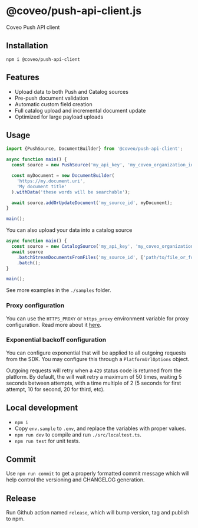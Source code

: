 # @coveo/push-api-client.js

Coveo Push API client

## Installation

`npm i @coveo/push-api-client`

## Features

- Upload data to both Push and Catalog sources
- Pre-push document validation
- Automatic custom field creation
- Full catalog upload and incremental document update
- Optimized for large payload uploads

## Usage

```js
import {PushSource, DocumentBuilder} from '@coveo/push-api-client';

async function main() {
  const source = new PushSource('my_api_key', 'my_coveo_organization_id');

  const myDocument = new DocumentBuilder(
    'https://my.document.uri',
    'My document title'
  ).withData('these words will be searchable');

  await source.addOrUpdateDocument('my_source_id', myDocument);
}

main();
```

You can also upload your data into a catalog source

```js
async function main() {
  const source = new CatalogSource('my_api_key', 'my_coveo_organization_id', {maxRetries=10, retryAfter: 2000, timeMultiple: 3});
  await source
    .batchStreamDocumentsFromFiles('my_source_id', ['path/to/file_or_folder'])
    .batch();
}

main();
```

See more examples in the `./samples` folder.

### Proxy configuration

You can use the `HTTPS_PROXY` or `https_proxy` environment variable for proxy configuration.
Read more about it [here](https://about.gitlab.com/blog/2021/01/27/we-need-to-talk-no-proxy/).

### Exponential backoff configuration

You can configure exponential that will be applied to all outgoing requests from the SDK. You may configure this through a `PlatformUrlOptions` object.

Outgoing requests will retry when a `429` status code is returned from the platform. By default, the will wait retry a maximum of 50 times, waiting 5 seconds between attempts, with a time multiple of 2 (5 seconds for first attempt, 10 for second, 20 for third, etc).

## Local development

- `npm i`
- Copy `env.sample` to `.env`, and replace the variables with proper values.
- `npm run dev` to compile and run `./src/localtest.ts`.
- `npm run test` for unit tests.

## Commit

Use `npm run commit` to get a properly formatted commit message which will help control the versioning and CHANGELOG generation.

## Release

Run Github action named `release`, which will bump version, tag and publish to npm.
